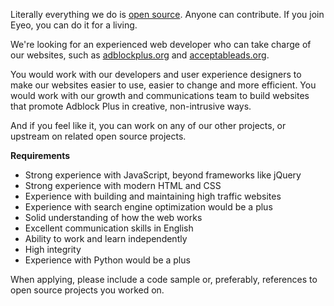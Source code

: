 <? include jobs/header ?>

Literally everything we do is [open source](https://hg.adblockplus.org). Anyone can contribute. If you join Eyeo, you can do it for a living.

We're looking for an experienced web developer who can take charge of our websites, such as [adblockplus.org](https://adblockplus.org) and [acceptableads.org](https://acceptableads.org).

You would work with our developers and user experience designers to make our websites easier to use, easier to change and more efficient. You would work with our growth and communications team to build websites that promote Adblock Plus in creative, non-intrusive ways.

And if you feel like it, you can work on any of our other projects, or upstream on related open source projects.

**Requirements**

- Strong experience with JavaScript, beyond frameworks like jQuery
- Strong experience with modern HTML and CSS
- Experience with building and maintaining high traffic websites
- Experience with search engine optimization would be a plus
- Solid understanding of how the web works
- Excellent communication skills in English
- Ability to work and learn independently
- High integrity
- Experience with Python would be a plus

When applying, please include a code sample or, preferably, references to open source projects you worked on.

<? include jobs/footer ?>
